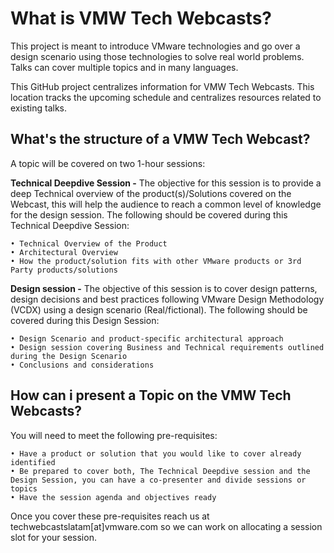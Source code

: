 # What is VMW Tech Webcasts?

This project is meant to introduce VMware technologies and go over a design scenario using those technologies to solve real world problems. Talks can cover multiple topics and in many languages. 

This GitHub project centralizes information for VMW Tech Webcasts. This location tracks the upcoming schedule and centralizes resources related to existing talks.


## What's the structure of a VMW Tech Webcast?

A topic will be covered on two 1-hour sessions:

**Technical Deepdive Session -** The objective for this session is to provide a deep Technical overview of the product(s)/Solutions covered on the Webcast, this will help the audience to reach a common level of knowledge for the design session. The following should be covered during this Technical Deepdive Session:
    
    • Technical Overview of the Product 
    • Architectural Overview
    • How the product/solution fits with other VMware products or 3rd Party products/solutions

**Design session -** The objective of this session is to cover design patterns, design decisions and best practices following VMware Design Methodology (VCDX) using a design scenario (Real/fictional). The following should be covered during this Design Session:
    
    • Design Scenario and product-specific architectural approach
    • Design session covering Business and Technical requirements outlined during the Design Scenario 
    • Conclusions and considerations
    
   
## How can i present a Topic on the VMW Tech Webcasts?
    
You will need to meet the following pre-requisites:

    • Have a product or solution that you would like to cover already identified
    • Be prepared to cover both, The Technical Deepdive session and the Design Session, you can have a co-presenter and divide sessions or topics
    • Have the session agenda and objectives ready

Once you cover these pre-requisites reach us at techwebcastslatam[at]vmware.com so we can work on allocating a session slot for your session. 




